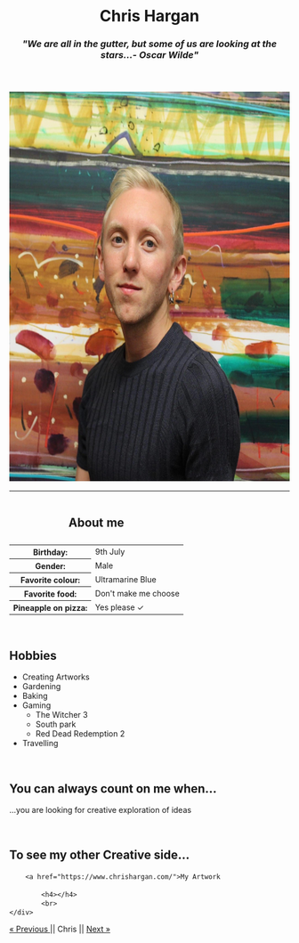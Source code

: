 <!DOCTYPE html>
<html lang="en">
<head>
    <meta charset="UTF-8">
    <title>Title</title>
</head>
<body><body>﻿


<meta charset="utf-8">
<title>HTML &amp; CSS</title>
<link href="stylesheet.css" rel="stylesheet">
<link href="https://fonts.googleapis.com/css2?family=Balsamiq+Sans&amp;display=swap" rel="stylesheet">
<link href="https://fonts.googleapis.com/css2?family=Architects+Daughter&amp;display=swap" rel="stylesheet">



<header>
    <div class="container">
        <h1>Chris Hargan</h1>
        <h3><i>"We are all in the gutter, but some of us are looking at the stars...- Oscar Wilde"</i></h3>
    </div>
</header>

<main>
    <div class="container">
        <img Height="700" width="700" src="IMG_4936%20(1).jpg" alt="Photo Chris">
        <br>
        <hr>
        <table>
            <caption><h2><strong>About me</strong></h2></caption>
            <tbody><tr>
                <th>Birthday:</th>
                <td>9th July</td>
            </tr>
            <tr>
                <th>Gender:</th>
                <td>Male</td>
            </tr>
            <tr>
                <th>Favorite colour:</th>
                <td>Ultramarine Blue</td>
            </tr>
            <tr>
                <th>Favorite food:</th>
                <td>Don't make me choose</td>
            </tr>
            <tr>
                <th>Pineapple on pizza:</th>
                <td> Yes please &#10003;</td>
            </tr>
            </tbody></table>
        <br>
        <h2>Hobbies</h2>
        <ul>
            <li>Creating Artworks</li>
            <li>Gardening</li>
            <li>Baking</li>
            <li>Gaming
                <ul>
                    <li>The Witcher 3</li>
                    <li>South park</li>
                    <li>Red Dead Redemption 2</li>
                </ul>
            </li>
            <li>Travelling</li>
        </ul>
        <br>
        <h2>You can always count on me when...</h2>
        <p>...you are looking for creative exploration of ideas</p>
        <br>
        <h2>To see my other Creative side...</h2>

        <a href="https://www.chrishargan.com/">My Artwork

            <h4></h4>
            <br>
    </div>
</main>

<footer>
    <div class="container">
        <a href="https://github.com/Arnaud-Langenus/Markdown"> &#171; Previous  </a>|| Chris || <a href="https://github.com/Deni-Khalikov/challenge-markdown"> Next &#187;    </div>
</footer>


</body>

</body>
</html>
